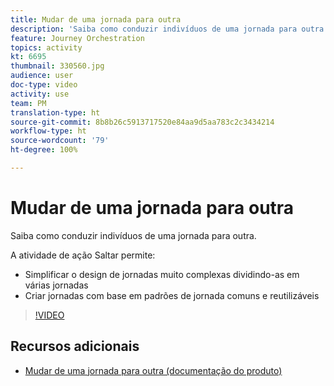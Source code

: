 ```yaml
---
title: Mudar de uma jornada para outra
description: 'Saiba como conduzir indivíduos de uma jornada para outra. '
feature: Journey Orchestration
topics: activity
kt: 6695
thumbnail: 330560.jpg
audience: user
doc-type: video
activity: use
team: PM
translation-type: ht
source-git-commit: 8b8b26c5913717520e84aa9d5aa783c2c3434214
workflow-type: ht
source-wordcount: '79'
ht-degree: 100%

---
```



# Mudar de uma jornada para outra

Saiba como conduzir indivíduos de uma jornada para outra.

A atividade de ação Saltar permite:

* Simplificar o design de jornadas muito complexas dividindo-as em várias jornadas
* Criar jornadas com base em padrões de jornada comuns e reutilizáveis

>[!VIDEO](https://video.tv.adobe.com/v/330560?quality=12&captions=por_br)

## Recursos adicionais

* [Mudar de uma jornada para outra (documentação do produto)](https://experienceleague.adobe.com/docs/journeys/using/building-journeys/about-journey-building/action-activities/jump.html?lang=pt-BR#building-journeys)

